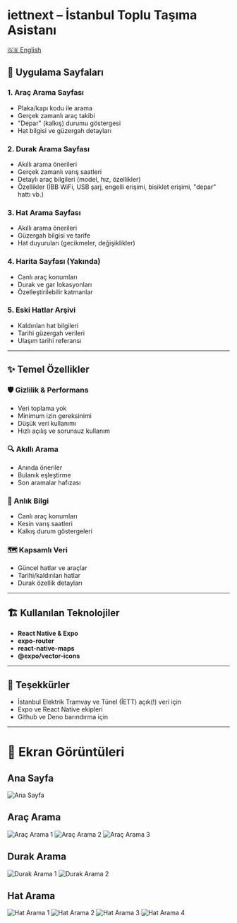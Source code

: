 # iettnext – İstanbul Toplu Taşıma Asistanı

[🇬🇧 English](./README.md)

## 📱 Uygulama Sayfaları

### 1. **Araç Arama Sayfası**
- Plaka/kapı kodu ile arama
- Gerçek zamanlı araç takibi
- "Depar" (kalkış) durumu göstergesi
- Hat bilgisi ve güzergah detayları

### 2. **Durak Arama Sayfası**
- Akıllı arama önerileri
- Gerçek zamanlı varış saatleri
- Detaylı araç bilgileri (model, hız, özellikler)
- Özellikler (İBB WiFi, USB şarj, engelli erişimi, bisiklet erişimi, "depar" hattı vb.)

### 3. **Hat Arama Sayfası**
- Akıllı arama önerileri
- Güzergah bilgisi ve tarife
- Hat duyuruları (gecikmeler, değişiklikler)

### 4. **Harita Sayfası (Yakında)**
- Canlı araç konumları
- Durak ve gar lokasyonları
- Özelleştirilebilir katmanlar

### 5. **Eski Hatlar Arşivi**
- Kaldırılan hat bilgileri
- Tarihi güzergah verileri
- Ulaşım tarihi referansı

---

## ✨ Temel Özellikler

### 🛡️ Gizlilik & Performans
- Veri toplama yok
- Minimum izin gereksinimi
- Düşük veri kullanımı
- Hızlı açılış ve sorunsuz kullanım

### 🔍 Akıllı Arama
- Anında öneriler
- Bulanık eşleştirme
- Son aramalar hafızası

### 🚌 Anlık Bilgi
- Canlı araç konumları
- Kesin varış saatleri
- Kalkış durum göstergeleri

### 🗺️ Kapsamlı Veri
- Güncel hatlar ve araçlar
- Tarihi/kaldırılan hatlar
- Durak özellik detayları

---

## 🏗️ Kullanılan Teknolojiler
- **React Native & Expo**
- **expo-router**
- **react-native-maps**
- **@expo/vector-icons**

---

## 🙏 Teşekkürler
- İstanbul Elektrik Tramvay ve Tünel (İETT) açık(!) veri için
- Expo ve React Native ekipleri
- Github ve Deno barındırma için

---

# 📸 Ekran Görüntüleri

## Ana Sayfa
![Ana Sayfa](https://github.com/user-attachments/assets/388456d5-83ab-4e7c-ac97-2f9b47c853f9)

## Araç Arama
![Araç Arama 1](https://github.com/user-attachments/assets/74216286-f64f-4fe9-a632-a38cd7edf030)
![Araç Arama 2](https://github.com/user-attachments/assets/c3c60567-9563-4dd2-b8bc-cc75bcefec9f)
![Araç Arama 3](https://github.com/user-attachments/assets/cc8f2e27-ee23-422f-bc28-8c122c4f8566)

## Durak Arama
![Durak Arama 1](https://github.com/user-attachments/assets/5a13877f-84b9-454d-9132-54834969bab1)
![Durak Arama 2](https://github.com/user-attachments/assets/1605009d-1255-4e09-b890-e613acfe0025)

## Hat Arama
![Hat Arama 1](https://github.com/user-attachments/assets/0496521a-cd5c-4e38-908f-7a0beee769a7)
![Hat Arama 2](https://github.com/user-attachments/assets/5acc680f-4e06-42ae-8d77-c6a6b7efa852)
![Hat Arama 3](https://github.com/user-attachments/assets/eb09d465-8251-43c7-83b2-6e3e4c6d8a14)
![Hat Arama 4](https://github.com/user-attachments/assets/aa27f264-6023-4354-912d-0a71ff315a75)
